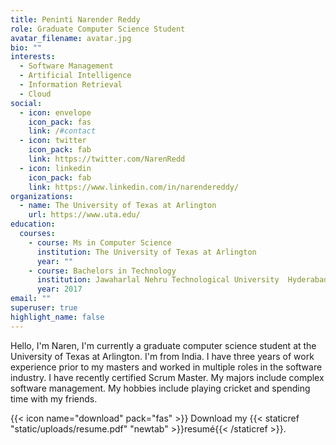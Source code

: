 ```yaml
---
title: Peninti Narender Reddy
role: Graduate Computer Science Student
avatar_filename: avatar.jpg
bio: ""
interests:
  - Software Management
  - Artificial Intelligence
  - Information Retrieval
  - Cloud
social:
  - icon: envelope
    icon_pack: fas
    link: /#contact
  - icon: twitter
    icon_pack: fab
    link: https://twitter.com/NarenRedd
  - icon: linkedin
    icon_pack: fab
    link: https://www.linkedin.com/in/narendereddy/
organizations:
  - name: The University of Texas at Arlington
    url: https://www.uta.edu/
education:
  courses:
    - course: Ms in Computer Science
      institution: The University of Texas at Arlington
      year: ""
    - course: Bachelors in Technology
      institution: Jawaharlal Nehru Technological University  Hyderabad,India
      year: 2017
email: ""
superuser: true
highlight_name: false
---
```

Hello, I'm Naren, I'm currently a graduate computer science student at the University of Texas at Arlington. I'm from India. I have three years of work experience prior to my masters and worked in multiple roles in the software industry. I have recently certified Scrum Master. My majors include complex software management. My hobbies include playing cricket and spending time with my friends.

{{< icon name="download" pack="fas" >}} Download my {{< staticref "static/uploads/resume.pdf" "newtab" >}}resumé{{< /staticref >}}.